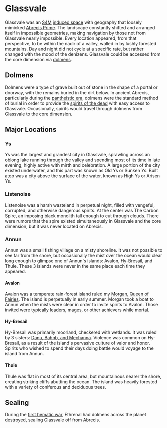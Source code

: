 # Glassvale

Glassvale was an [S4M](../../../cosmology/dimension-types.md#standard-4-manifold-s4m) [induced space](../../../cosmology/dimension-types.md#induced-space) with geography that loosely mimicked [Abrecis Prime](../introduction.md). The landscape constantly shifted and arranged itself in impossible geometries, making navigation by those not from Glassvale nearly impossible. Every location appeared, from that perspective, to be within the nadir of a valley, walled in by lushly forested mountains. Day and night did not cycle at a specific rate, but rather changed with the mood of the denizens. Glassvale could be accessed from the core dimension via [dolmens](#dolmens).

## Dolmens

Dolmens were a type of grave built out of stone in the shape of a portal or doorway, with the remains buried in the dirt below. In ancient Abrecis, particularly during the [pantheistic era](../eras/pantheistic.md), dolmens were the standard method of burial in order to provide the [spirits of the dead](../spirits/dead.md) with easy access to Glassvale. Occasionally, spirits would travel through dolmens from Glassvale to the core dimension.

## Major Locations

### Ys

Ys was the largest and grandest city in Glassvale, sprawling across an oblong lake running through the valley and spending most of its time in late evening, highly active with mirth and celebration. A large portion of the city existed underwater, and this part was known as Old Ys or Sunken Ys. Built atop was a city above the surface of the water, known as High Ys or Arisen Ys.

### Listenoise

Listenoise was a harsh wasteland in perpetual night, filled with vengeful, corrupted, and otherwise dangerous spirits. At the center was The Carbon Spire, an imposing black monolith tall enough to cut through clouds. There were rumors that the spire existed simultaneously in Glassvale and the core dimension, but it was never located on Abrecis.

### Annun

Annun was a small fishing village on a misty shoreline. It was not possible to see far from the shore, but occasionally the mist over the ocean would clear long enough to glimpse one of Annun's islands: Avalon, Hy-Bresail, and Thule. These 3 islands were never in the same place each time they appeared.

#### Avalon

Avalon was a temperate rain-forest island ruled my [Morgan, Queen of Fairies](../deities/morgan.md). The island is perpetually in early summer. Morgan took a boat to Annun when the mists were clear in order to invite spirits to Avalon. Those invited were typically leaders, mages, or other achievers while mortal.

#### Hy-Bresail

Hy-Bresail was primarily moorland, checkered with wetlands. It was ruled by 3 sisters: [Danu, Bahnb, and Mechanna](../deities/sisters-of-war.md). Violence was common on Hy-Bresail, as a result of the island's pervasive culture of valor and honor. Spirits who wished to spend their days doing battle would voyage to the island from Annun.

#### Thule

Thule was flat in most of its central area, but mountainous nearer the shore, creating striking cliffs abutting the ocean. The island was heavily forested with a variety of coniferous and deciduous trees.

## Sealing

During the [first hematic war](../wars/first-hematic.md), Ethrenal had dolmens across the planet destroyed, sealing Glassvale off from Abrecis.
